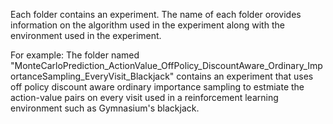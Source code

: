 Each folder contains an experiment. 
The name of each folder orovides information on the algorithm used in the experiment along with the environment used in the experiment. 

For example: The folder named "MonteCarloPrediction_ActionValue_OffPolicy_DiscountAware_Ordinary_ImportanceSampling_EveryVisit_Blackjack"
contains an experiment that uses off policy discount aware ordinary importance sampling to estmiate the action-value pairs on every visit 
used in a reinforcement learning environment such as Gymnasium's blackjack.
